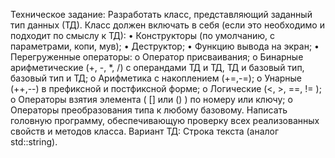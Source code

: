 Техническое задание:
Разработать класс, представляющий заданный тип данных (ТД). Класс должен включать в себя (если это необходимо и подходит по смыслу к ТД):
•	Конструкторы (по умолчанию, с параметрами, копи, мув);
•	Деструктор;
•	Функцию вывода на экран;
•	Перегруженные операторы:
o	Оператор присваивания;
o	Бинарные арифметические (+, -, *, /) с операндами ТД и ТД, ТД и базовый тип, базовый тип и ТД;
o	Арифметика с накоплением (+=,-=);
o	Унарные (++,--) в префиксной и постфиксной форме;
o	Логические (<, >, ==, != );
o	Операторы взятия элемента ( [] или () ) по номеру или ключу;
o	Операторы преобразования типа к любому базовому.
Написать головную программу, обеспечивающую проверку всех реализованных свойств и методов класса.
Вариант ТД: Строка текста (аналог std::string).

